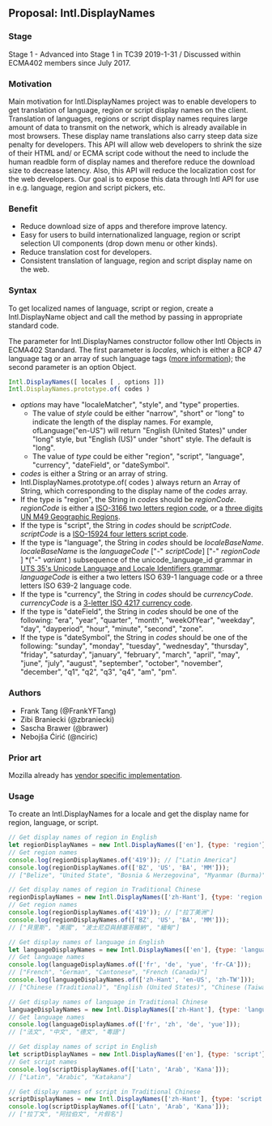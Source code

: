 ## Proposal: Intl.DisplayNames

### Stage
Stage 1 - Advanced into Stage 1 in TC39 2019-1-31 / Discussed within ECMA402 members since July 2017. 

### Motivation
Main motivation for Intl.DisplayNames project was to enable developers to get translation of language, region or script display names on the client. Translation of languages, regions or script display names requires large amount of data to transmit on the network, which is already available in most browsers. These display name translations also carry steep data size penalty for developers. This API will allow web developers to shrink the size of their HTML and/ or ECMA script code without the need to include the human readble form of display names and therefore reduce the download size to decrease latency. Also, this API will reduce the localization cost for the web developers. Our goal is to expose this data through Intl API for use in e.g. language, region and script pickers, etc.

### Benefit
* Reduce download size of apps and therefore improve latency.
* Easy for users to build internationalized language, region or script selection UI components (drop down menu or other kinds).
* Reduce translation cost for developers.
* Consistent translation of language, region and script display name on the web.

### Syntax
To get localized names of language, script or region, create a Intl.DisplayName object and call the method by passing in appropriate standard code.

The parameter for Intl.DisplayNames constructor follow other Intl Objects in ECMA402 Standard.
The first parameter is *locales*, which is either a BCP 47 language tag or an array of such language tags ([more information](https://developer.mozilla.org/en-US/docs/Web/JavaScript/Reference/Global_Objects/Intl#Locale_identification_and_negotiation)); the second parameter is an option Object.

```js
Intl.DisplayNames([ locales [ , options ]])
Intl.DisplayNames.prototype.of( codes )
```
* _options_ may have "localeMatcher", "style", and "type" properties.
  * The value of _style_ could be either "narrow", "short" or "long" to indicate the length of the display names. For example, ofLanguage("en-US") will return "English (United States)" under "long" style, but "English (US)" under "short" style. The default is "long".
  * The value of _type_ could be either "region", "script", "language", "currency", "dateField", or "dateSymbol".
* _codes_ is either a String or an array of string.
* Intl.DisplayNames.prototype.of( codes ) always return an Array of String, which corresponding to the display name of the _codes_ array.
* If the type is "region", the String in _codes_ should be _regionCode_. _regionCode_ is either a [ISO-3166 two letters region code](https://www.iso.org/iso-3166-country-codes.html),
or a [three digits UN M49 Geographic Regions](https://unstats.un.org/unsd/methodology/m49/).
* If the type is "script", the String in _codes_ should be _scriptCode_. _scriptCode_ is a [ISO-15924 four letters script code](http://unicode.org/iso15924/iso15924-codes.html).
* If the type is "language", the String in _codes_ should be _localeBaseName_. _localeBaseName_ is the _languageCode_ ["-" _scriptCode_] ["-" _regionCode_ ] *("-" _variant_ ) subsequence of the unicode_language_id grammar in [UTS 35's Unicode Language and Locale Identifiers grammar](http://unicode.org/reports/tr35/#Unicode_language_identifier). _languageCode_ is either a two letters ISO 639-1 language code or a three letters ISO 639-2 language code.
* If the type is "currency", the String in _codes_ should be _currencyCode_. _currencyCode_ is a [3-letter ISO 4217 currency code](https://www.iso.org/iso-4217-currency-codes.html).
* If the type is "dateField", the String in _codes_ should be one of the following: "era", "year", "quarter", "month", "weekOfYear", "weekday", "day", "dayperiod", "hour", "minute", "second", "zone".
* If the type is "dateSymbol", the String in _codes_ should be one of the following: "sunday",   "monday", "tuesday", "wednesday", "thursday", "friday", "saturday", "january", "february", "march", "april", "may", "june", "july", "august", "september", "october", "november", "december", "q1", "q2", "q3", "q4", "am", "pm".

  



### Authors
* Frank Tang (@FrankYFTang)
* Zibi Braniecki (@zbraniecki)
* Sascha Brawer (@brawer)
* Nebojša Ćirić (@nciric)

### Prior art
Mozilla already has [vendor specific implementation](https://firefox-source-docs.mozilla.org/intl/dataintl.html#mozintl-getlanguagedisplaynames-locales-langcodes).

### Usage
To create an Intl.DisplayNames for a locale and get the display name for region, language, or script.
```js
// Get display names of region in English 
let regionDisplayNames = new Intl.DisplayNames(['en'], {type: 'region'});
// Get region names
console.log(regionDisplayNames.of('419')); // ["Latin America"]
console.log(regionDisplayNames.of(['BZ', 'US', 'BA', 'MM'])); 
// ["Belize", "United State", "Bosnia & Herzegovina", "Myanmar (Burma)"]

// Get display names of region in Traditional Chinese
regionDisplayNames = new Intl.DisplayNames(['zh-Hant'], {type: 'region'});
// Get region names
console.log(regionDisplayNames.of('419')); // ["拉丁美洲"]
console.log(regionDisplayNames.of(['BZ', 'US', 'BA', 'MM'])); 
// ["貝里斯", "美國", "波士尼亞與赫塞哥維納", "緬甸"]

// Get display names of language in English 
let languageDisplayNames = new Intl.DisplayNames(['en'], {type: 'language'});
// Get language names
console.log(languageDisplayNames.of(['fr', 'de', 'yue', 'fr-CA'])); 
// ["French", "German", "Cantonese", "French (Canada)"]
console.log(languageDisplayNames.of(['zh-Hant', 'en-US', 'zh-TW']));
// ["Chinese (Traditional)", "English (United States)", "Chinese (Taiwan)"]

// Get display names of language in Traditional Chinese 
languageDisplayNames = new Intl.DisplayNames(['zh-Hant'], {type: 'language'});
// Get language names
console.log(languageDisplayNames.of(['fr', 'zh', 'de', 'yue'])); 
// ["法文", "中文", "德文", "粵語"]

// Get display names of script in English 
let scriptDisplayNames = new Intl.DisplayNames(['en'], {type: 'script'});
// Get script names
console.log(scriptDisplayNames.of(['Latn', 'Arab', 'Kana'])); 
// ["Latin", "Arabic", "Katakana"]

// Get display names of script in Traditional Chinese 
scriptDisplayNames = new Intl.DisplayNames(['zh-Hant'], {type: 'script'});
console.log(scriptDisplayNames.of(['Latn', 'Arab', 'Kana'])); 
// ["拉丁文", "阿拉伯文", "片假名"]


